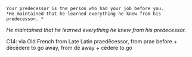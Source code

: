 ```
Your predecessor is the person who had your job before you.
*He maintained that he learned everything he knew from his predecessor. *
```
*He maintained that he learned everything he knew from his predecessor.*

C14: via Old French from Late Latin praedēcessor, from prae before + dēcēdere to go away, from dē away + cēdere to go
